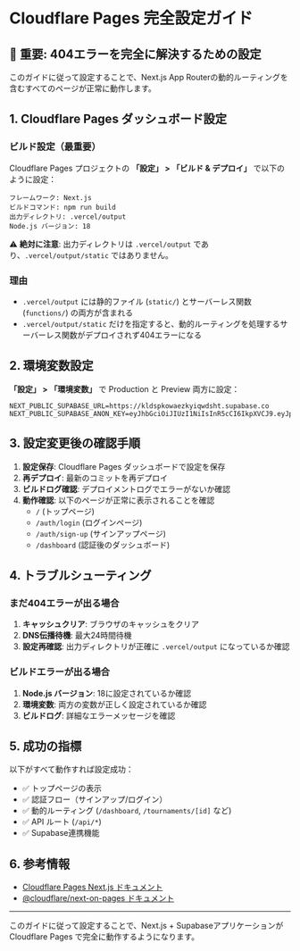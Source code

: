 # Cloudflare Pages 完全設定ガイド

## 🚨 重要: 404エラーを完全に解決するための設定

このガイドに従って設定することで、Next.js App Routerの動的ルーティングを含むすべてのページが正常に動作します。

## 1. Cloudflare Pages ダッシュボード設定

### ビルド設定（最重要）

Cloudflare Pages プロジェクトの **「設定」 > 「ビルド & デプロイ」** で以下のように設定：

```
フレームワーク: Next.js
ビルドコマンド: npm run build
出力ディレクトリ: .vercel/output
Node.js バージョン: 18
```

⚠️ **絶対に注意**: 出力ディレクトリは `.vercel/output` であり、`.vercel/output/static` ではありません。

### 理由
- `.vercel/output` には静的ファイル (`static/`) とサーバーレス関数 (`functions/`) の両方が含まれる
- `.vercel/output/static` だけを指定すると、動的ルーティングを処理するサーバーレス関数がデプロイされず404エラーになる

## 2. 環境変数設定

**「設定」 > 「環境変数」** で Production と Preview 両方に設定：

```
NEXT_PUBLIC_SUPABASE_URL=https://kldspkowaezkyiqwdsht.supabase.co
NEXT_PUBLIC_SUPABASE_ANON_KEY=eyJhbGciOiJIUzI1NiIsInR5cCI6IkpXVCJ9.eyJpc3MiOiJzdXBhYmFzZSIsInJlZiI6ImtsZHNwa293YWV6a3lpcXdkc2h0Iiwicm9sZSI6ImFub24iLCJpYXQiOjE3NTEyNzc1MTEsImV4cCI6MjA2Njg1MzUxMX0.VB4C2BeC8iIVNaEDhDNTYqL3At1MgEkTJGGOSDxZVE0
```

## 3. 設定変更後の確認手順

1. **設定保存**: Cloudflare Pages ダッシュボードで設定を保存
2. **再デプロイ**: 最新のコミットを再デプロイ
3. **ビルドログ確認**: デプロイメントログでエラーがないか確認
4. **動作確認**: 以下のページが正常に表示されることを確認
   - `/` (トップページ)
   - `/auth/login` (ログインページ)
   - `/auth/sign-up` (サインアップページ)
   - `/dashboard` (認証後のダッシュボード)

## 4. トラブルシューティング

### まだ404エラーが出る場合

1. **キャッシュクリア**: ブラウザのキャッシュをクリア
2. **DNS伝播待機**: 最大24時間待機
3. **設定再確認**: 出力ディレクトリが正確に `.vercel/output` になっているか確認

### ビルドエラーが出る場合

1. **Node.js バージョン**: 18に設定されているか確認
2. **環境変数**: 両方の変数が正しく設定されているか確認
3. **ビルドログ**: 詳細なエラーメッセージを確認

## 5. 成功の指標

以下がすべて動作すれば設定成功：

- ✅ トップページの表示
- ✅ 認証フロー（サインアップ/ログイン）
- ✅ 動的ルーティング (`/dashboard`, `/tournaments/[id]` など)
- ✅ API ルート (`/api/*`)
- ✅ Supabase連携機能

## 6. 参考情報

- [Cloudflare Pages Next.js ドキュメント](https://developers.cloudflare.com/pages/framework-guides/deploy-a-nextjs-site/)
- [@cloudflare/next-on-pages ドキュメント](https://github.com/cloudflare/next-on-pages)

---

このガイドに従って設定することで、Next.js + Supabaseアプリケーションが Cloudflare Pages で完全に動作するようになります。